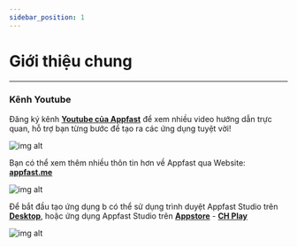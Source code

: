 ```yaml
---
sidebar_position: 1
---
```


# Giới thiệu chung

---

### Kênh Youtube

Đăng ký kênh **[Youtube của Appfast](https://www.youtube.com/channel/UCMxYFX8Fp1jR_Onlc5ysVbg)** để xem nhiều video hướng dẫn trực quan, hỗ trợ bạn từng bước để tạo ra các ứng dụng tuyệt vời!

![img alt](/img/start/guide/200507-xem-qua-cac-huong-dan-02.jpeg)

Bạn có thể xem thêm nhiều thôn tin hơn về Appfast qua Website: **[appfast.me](https://appfast.me)**

![img alt](/img/start/guide/200507-xem-qua-cac-huong-dan-03.jpg)

Để bắt đầu tạo ứng dụng b có thể sử dụng trình duyệt Appfast Studio trên **[Desktop](https://studio.appfast.io/)**, hoặc ứng dụng Appfast Studio trên **[Appstore](https://apps.apple.com/gh/app/appfast-studio/id1614592863)** - **[CH Play](https://play.google.com/store/apps/details?id=io.appfast.studio)**

![img alt](/img/start/guide/200507-xem-qua-cac-huong-dan-04.jpg)